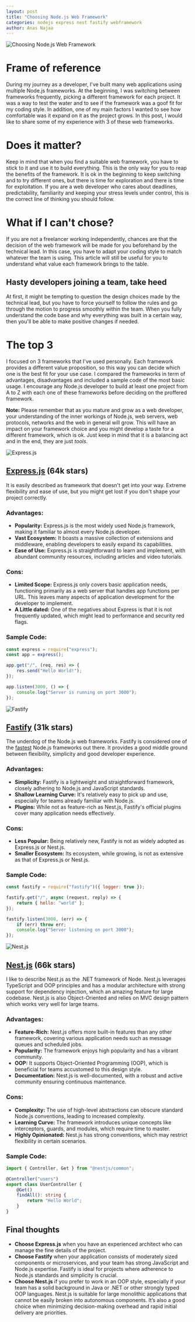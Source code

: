 ```yaml
---
layout: post
title: "Choosing Node.js Web Framework"
categories: nodejs express nest fastify webframework
author: Anas Najaa
---
```


![Choosing Node.js Web Framework]({{site.cdn_url}}/blog/2024/08/0adf9d7c-8416-4742-a57e-c3b1c038689e.png)

# Frame of reference

During my journey as a developer, I've built many web applications using multiple Node.js frameworks. At the beginning, I was switching between frameworks frequently, picking a different framework for each project. It was a way to test the water and to see if the framework  was a goof fit for my coding style. In addition, one of my main factors I wanted to see how comfortable was it expand on it as the project grows. In this post, I would like to share some of my experience with 3 of these web frameworks.

# Does it matter?

Keep in mind that when you find a suitable web framework, you have to stick to it and use it to build everything. This is the only way for you to reap the benefits of the framework. It is ok in the beginning to keep switching and to try different ones, but there is time for exploration and there is time for exploitation. If you are a web developer who cares about deadlines, predictability, familiarity and keeping your stress levels under control, this is the correct line of thinking you should follow. 

# What if I can't chose?

If you are not a freelancer working independently, chances are that the decision of the web framework will be made for you beforehand by the technical lead. In this case, you have to adapt your coding style to match whatever the team is using. This article will still be useful for you to understand what value each framework brings to the table. 

## Hasty developers joining a team, take heed
At first, it might be tempting to question the design choices made by the technical lead, but you have to force yourself to follow the rules and go through the motion to progress smoothly within the team. When you fully understand the code base and why everything was built in a certain way, then you'll be able to make positive changes if needed.

# The top 3

I focused on 3 frameworks that I've used personally. Each framework provides a different value proposition, so this way you can decide which one is the best fit for your use case. I compared the frameworks in term of advantages, disadvantages and included a sample code of the most basic usage. I encourage any Node.js developer to build at least one project from A to Z with each one of these frameworks before deciding on the proffered framework.

**Note:** Please remember that as you mature and grow as a web developer, your understanding of the inner workings of Node.js, web servers, web protocols, networks and the web in general will grow. This will have an impact on your framework choice and you might develop a taste for a different framework, which is ok. Just keep in mind that it is a balancing act and in the end, they are just _tools_.

![Express.js]({{site.cdn_url}}/blog/2024/08/17f5303e-8fac-4db3-8726-1ad4d9fe740f.png)

## **[Express.js](https://github.com/expressjs/express) (64k stars)**

It is easily described as framework that doesn't get into your way. Extreme flexibility and ease of use, but you might get lost if you don't shape your project correctly.

### **Advantages:**

-   **Popularity:** Express.js is the most widely used Node.js framework, making it familiar to almost every Node.js developer.
-   **Vast Ecosystem:** It boasts a massive collection of extensions and middleware, enabling developers to easily expand its capabilities.
-   **Ease of Use:** Express.js is straightforward to learn and implement, with abundant community resources, including articles and video tutorials.

### **Cons:**

-   **Limited Scope:** Express.js only covers basic application needs, functioning primarily as a web server that handles app functions per URL. This leaves many aspects of application development for the developer to implement.
-   **A Little dated:** One of the negatives about Express is that it is not frequently updated, which might lead to performance and security red flags.

### **Sample Code:**

```javascript
const express = require("express");
const app = express();

app.get("/", (req, res) => {
	res.send("Hello World!");
});

app.listen(3000, () => {
	console.log("Server is running on port 3000");
});
```


![Fastify]({{site.cdn_url}}/blog/2024/08/4c074df3-c352-40de-bf83-0a02757414d1.png)

## **[Fastify](https://github.com/fastify/fastify) (31k stars)**
The underdog of the Node.js web frameworks. Fastify is considered one of the [fastest](https://fastify.dev/benchmarks/) Node.js frameworks out there. It provides a good middle ground between flexibility, simplicity and good developer experience. 

### **Advantages:**

-   **Simplicity:** Fastify is a lightweight and straightforward framework, closely adhering to Node.js and JavaScript standards.
-   **Shallow Learning Curve:** It's relatively easy to pick up and use, especially for teams already familiar with Node.js.
-   **Plugins:** While not as feature-rich as Nest.js, Fastify's official plugins cover many application needs effectively.

### **Cons:**

-   **Less Popular:** Being relatively new, Fastify is not as widely adopted as Express.js or Nest.js.
-   **Smaller Ecosystem:** Its ecosystem, while growing, is not as extensive as that of Express.js or Nest.js.

### **Sample Code:**

```javascript
const fastify = require("fastify")({ logger: true });

fastify.get("/", async (request, reply) => {
	return { hello: "world" };
});

fastify.listen(3000, (err) => {
	if (err) throw err;
	console.log("Server listening on port 3000");
});
```

![Nest.js]({{site.cdn_url}}/blog/2024/08/37c914e7-5321-406c-b403-1da163c01e4c.png)

## **[Nest.js](https://github.com/nestjs/nest) (66k stars)**
I like to describe Nest.js as the .NET framework of Node. Nest.js leverages TypeScript and OOP principles and has a modular architecture with strong support for dependency injection, which an amazing feature for large codebase. Nest.js is also Object-Oriented and relies on MVC design pattern which works very well for large teams.

### **Advantages:**

-   **Feature-Rich:** Nest.js offers more built-in features than any other framework, covering various application needs such as message queues and scheduled jobs.
-   **Popularity:** The framework enjoys high popularity and has a vibrant community.
-   **OOP:** It supports Object-Oriented Programming (OOP), which is beneficial for teams accustomed to this design style.
-   **Documentation:** Nest.js is well-documented, with a robust and active community ensuring continuous maintenance.


### **Cons:**

-   **Complexity:** The use of high-level abstractions can obscure standard Node.js conventions, leading to increased complexity.
-   **Learning Curve:** The framework introduces unique concepts like interceptors, guards, and modules, which require time to master.
-   **Highly Opinionated:** Nest.js has strong conventions, which may restrict flexibility in certain scenarios.

### **Sample Code:**

```typescript
import { Controller, Get } from "@nestjs/common";

@Controller("users")
export class UserController {
	@Get()
	findAll(): string {
		return "Hello World";
	}
}
```


## **Final thoughts**

-   **Choose Express.js** when you have an experienced architect who can manage the fine details of the project. 
-   **Choose Fastify** when your application consists of moderately sized components or microservices, and your team has strong JavaScript and Node.js expertise. Fastify is ideal for projects where adherence to Node.js standards and simplicity is crucial.
-   **Choose Nest.js** if you prefer to work in an OOP style, especially if your team has a solid background in Java or .NET or other strongly typed OOP languages. Nest.js is suitable for large monolithic applications that cannot be easily broken into autonomous components. It’s also a good choice when minimizing decision-making overhead and rapid initial delivery are priorities.
